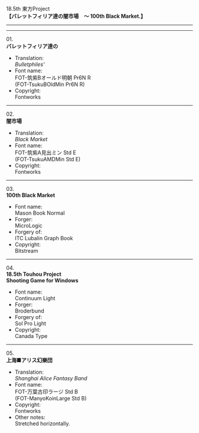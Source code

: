 18.5th 東方Project  
**【バレットフィリア達の闇市場　〜 100th Black Market.】**

---  
---

01\.  
**バレットフィリア達の**  
  - Translation:  
*Bulletphiles'*
  - Font name:  
FOT-筑紫Bオールド明朝 Pr6N R  
(FOT-TsukuBOldMin Pr6N R)
  - Copyright:  
Fontworks

---

02\.  
**闇市場**
  - Translation:  
*Black Market*
  - Font name:  
FOT-筑紫A見出ミン Std E  
(FOT-TsukuAMDMin Std E)
  - Copyright:  
Fontworks

---

03\.  
**100th Black Market**
  - Font name:  
Mason Book Normal
  - Forger:  
MicroLogic
  - Forgery of:  
ITC Lubalin Graph Book
  - Copyright:  
Bitstream

---

04\.  
**18.5th Touhou Project**  
**Shooting Game for Windows**
  - Font name:  
Continuum Light
  - Forger:  
Broderbund
  - Forgery of:  
Sol Pro Light
  - Copyright:  
Canada Type

---

05\.  
**上海■アリス幻樂団**
  - Translation:  
*Shanghai Alice Fantasy Band*
  - Font name:  
FOT-万葉古印ラージ Std B  
(FOT-ManyoKoinLarge Std B)
  - Copyright:  
Fontworks
  - Other notes:  
Stretched horizontally.
